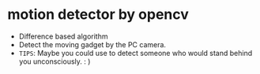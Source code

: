 # motion detector by opencv
* Difference based algorithm
* Detect the moving gadget by the PC camera.
* `TIPS`: Maybe you could use to detect someone who would stand behind you unconsciously.  : )
